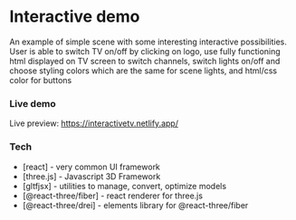 # Interactive demo

An example of simple scene with some interesting interactive possibilities. User is able to switch TV on/off by clicking on logo, use fully functioning html displayed on TV screen to switch channels, switch lights on/off and choose styling colors which are the same for scene lights, and html/css color for buttons
### Live demo

Live preview: https://interactivetv.netlify.app/

### Tech
- [react] -  very common UI framework
- [three.js] - Javascript 3D Framework
- [gltfjsx] - utilities to manage, convert, optimize models
- [@react-three/fiber] - react renderer for three.js
- [@react-three/drei] - elements library for @react-three/fiber
